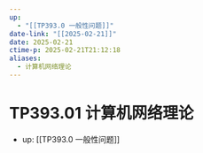 ```yaml
---
up:
  - "[[TP393.0 一般性问题]]"
date-link: "[[2025-02-21]]"
date: 2025-02-21
ctime-p: 2025-02-21T21:12:18
aliases:
  - 计算机网络理论
---
```


# TP393.01 计算机网络理论

- up: [[TP393.0 一般性问题]]
